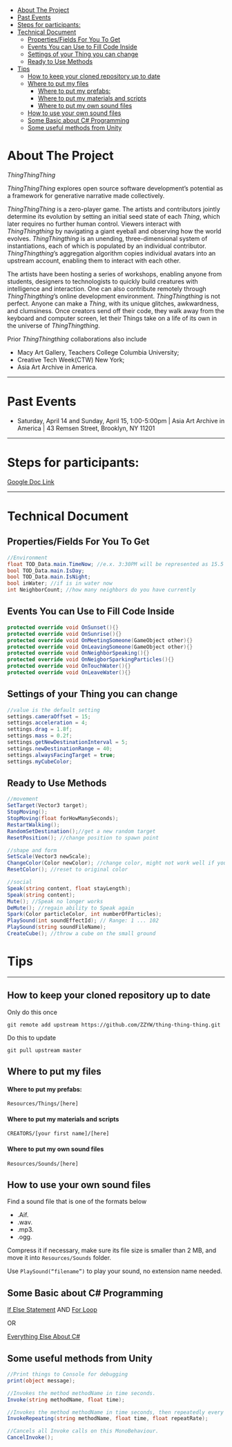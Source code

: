 <!-- START doctoc generated TOC please keep comment here to allow auto update -->
<!-- DON'T EDIT THIS SECTION, INSTEAD RE-RUN doctoc TO UPDATE -->


- [About The Project](#about-the-project)
- [Past Events](#past-events)
- [Steps for participants:](#steps-for-participants)
- [Technical Document](#technical-document)
  - [Properties/Fields For You To Get](#propertiesfields-for-you-to-get)
  - [Events You can Use to Fill Code Inside](#events-you-can-use-to-fill-code-inside)
  - [Settings of your Thing you can change](#settings-of-your-thing-you-can-change)
  - [Ready to Use Methods](#ready-to-use-methods)
- [Tips](#tips)
  - [How to keep your cloned repository up to date](#how-to-keep-your-cloned-repository-up-to-date)
  - [Where to put my files](#where-to-put-my-files)
      - [Where to put my prefabs:](#where-to-put-my-prefabs)
      - [Where to put my materials and scripts](#where-to-put-my-materials-and-scripts)
      - [Where to put my own sound files](#where-to-put-my-own-sound-files)
  - [How to use your own sound files](#how-to-use-your-own-sound-files)
  - [Some Basic about C# Programming](#some-basic-about-c-programming)
  - [Some useful methods from Unity](#some-useful-methods-from-unity)

<!-- END doctoc generated TOC please keep comment here to allow auto update -->

# About The Project

_ThingThingThing_

_ThingThingThing_ explores open source software development’s potential as a framework for generative narrative made collectively.

_ThingThingThing_ is a zero-player game. The artists and contributors jointly determine its evolution by setting an initial seed state of each _Thing_, which later requires no further human control. Viewers interact with _ThingThingthing_ by navigating a giant eyeball and observing how the world evolves. _ThingThingthing_ is an unending, three-dimensional system of instantiations, each of which is populated by an individual contributor. _ThingThingthing_’s aggregation algorithm copies individual avatars into an upstream account, enabling them to interact with each other.

The artists have been hosting a series of workshops, enabling anyone from students, designers to technologists to quickly build creatures with intelligence and interaction. One can also contribute remotely through _ThingThingthing_’s online development environment. _ThingThingthing_ is not perfect. Anyone can make a _Thing_, with its unique glitches, awkwardness, and clumsiness. Once creators send off their code, they walk away from the keyboard and computer screen, let their Things take on a life of its own in the universe of _ThingThingthing_.

Prior _ThingThingthing_ collaborations also include

- Macy Art Gallery, Teachers College Columbia University;
- Creative Tech Week(CTW) New York;
- Asia Art Archive in America.

<!-- ---------- -->

<!-- # Collaborators and Their _Things_

- Zhenzhen  `PrinceZ`
- Yang `Elo` & `Dummy`
- Jingling `JZ` & `JZPig`
- Evian `Cloud Cloud` & `Sheep_Mushy`
- Sara `Margarita` & `Tomas`
- JHMun `Chicken` -->

---

# Past Events

- Saturday, April 14 and Sunday, April 15, 1:00-5:00pm | Asia Art Archive in America | 43 Remsen Street, Brooklyn, NY 11201

---

# Steps for participants:

[Google Doc Link](https://docs.google.com/document/d/18rqBA01xjrEOiLuYqoa7b_HeCmha066y6eLI37iUFIA/edit?usp=sharing)

---

# Technical Document

## Properties/Fields For You To Get

```csharp
//Environment
float TOD_Data.main.TimeNow; //e.x. 3:30PM will be represented as 15.5
bool TOD_Data.main.IsDay;
bool TOD_Data.main.IsNight;
bool inWater; //if is in water now
int NeighborCount; //how many neighbors do you have currently
```

## Events You can Use to Fill Code Inside

```csharp
protected override void OnSunset(){}
protected override void OnSunrise(){}
protected override void OnMeetingSomeone(GameObject other){}
protected override void OnLeavingSomeone(GameObject other){}
protected override void OnNeighborSpeaking(){}
protected override void OnNeigborSparkingParticles(){}
protected override void OnTouchWater(){}
protected override void OnLeaveWater(){}
```

## Settings of your Thing you can change

```csharp
//value is the default setting
settings.cameraOffset = 15;
settings.acceleration = 4;
settings.drag = 1.8f;
settings.mass = 0.2f;
settings.getNewDestinationInterval = 5;
settings.newDestinationRange = 40;
settings.alwaysFacingTarget = true;
settings.myCubeColor;
```

## Ready to Use Methods

```csharp
//movement
SetTarget(Vector3 target);
StopMoving();
StopMoving(float forHowManySeconds);
RestartWalking();
RandomSetDestination();//get a new random target
ResetPosition(); //change position to spawn point

//shape and form
SetScale(Vector3 newScale);
ChangeColor(Color newColor); //change color, might not work well if you have more than one renderer or more than one material
ResetColor(); //reset to original color

//social
Speak(string content, float stayLength);
Speak(string content);
Mute(); //Speak no longer works
DeMute(); //regain ability to Speak again
Spark(Color particleColor, int numberOfParticles);
PlaySound(int soundEffectId); // Range: 1 ... 102
PlaySound(string soundFileName);
CreateCube(); //throw a cube on the small ground
```

# Tips

---

## How to keep your cloned repository up to date

Only do this once

`git remote add upstream https://github.com/ZZYW/thing-thing-thing.git`

Do this to update

`git pull upstream master`

## Where to put my files

#### Where to put my prefabs:

`Resources/Things/[here]`

#### Where to put my materials and scripts

`CREATORS/[your first name]/[here]`

#### Where to put my own sound files

`Resources/Sounds/[here]`

## How to use your own sound files

Find a sound file that is one of the formats below

- .Aif.
- .wav.
- .mp3.
- .ogg.

Compress it if necessary, make sure its file size is smaller than 2 MB, and move it into `Resources/Sounds` folder.

Use `PlaySound(“filename”)` to play your sound, no extension name needed.

## Some Basic about C# Programming

[If Else Statement](https://docs.microsoft.com/en-us/dotnet/csharp/language-reference/keywords/if-else)
AND
[For Loop](https://docs.microsoft.com/en-us/dotnet/csharp/language-reference/keywords/for)

OR

[Everything Else About C#](https://docs.microsoft.com/en-us/dotnet/csharp/index)

## Some useful methods from Unity

```csharp
//Print things to Console for debugging
print(object message);

//Invokes the method methodName in time seconds.
Invoke(string methodName, float time);

//Invokes the method methodName in time seconds, then repeatedly every repeatRate seconds.
InvokeRepeating(string methodName, float time, float repeatRate);

//Cancels all Invoke calls on this MonoBehaviour.
CancelInvoke();
```
